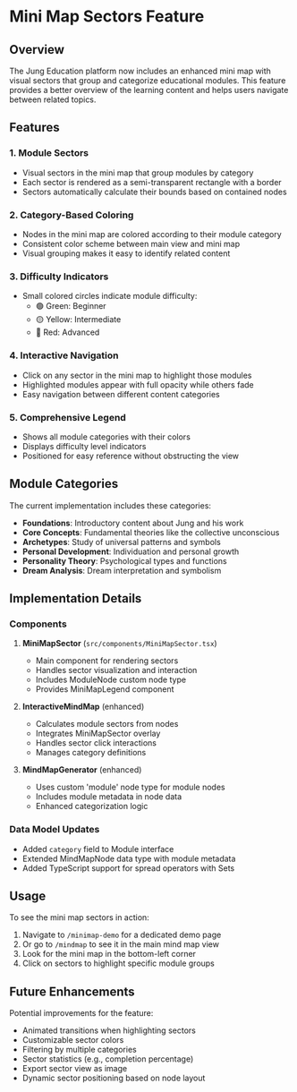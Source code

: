 # Mini Map Sectors Feature

## Overview

The Jung Education platform now includes an enhanced mini map with visual sectors that group and categorize educational modules. This feature provides a better overview of the learning content and helps users navigate between related topics.

## Features

### 1. Module Sectors
- Visual sectors in the mini map that group modules by category
- Each sector is rendered as a semi-transparent rectangle with a border
- Sectors automatically calculate their bounds based on contained nodes

### 2. Category-Based Coloring
- Nodes in the mini map are colored according to their module category
- Consistent color scheme between main view and mini map
- Visual grouping makes it easy to identify related content

### 3. Difficulty Indicators
- Small colored circles indicate module difficulty:
  - 🟢 Green: Beginner
  - 🟡 Yellow: Intermediate
  - 🔴 Red: Advanced

### 4. Interactive Navigation
- Click on any sector in the mini map to highlight those modules
- Highlighted modules appear with full opacity while others fade
- Easy navigation between different content categories

### 5. Comprehensive Legend
- Shows all module categories with their colors
- Displays difficulty level indicators
- Positioned for easy reference without obstructing the view

## Module Categories

The current implementation includes these categories:
- **Foundations**: Introductory content about Jung and his work
- **Core Concepts**: Fundamental theories like the collective unconscious
- **Archetypes**: Study of universal patterns and symbols
- **Personal Development**: Individuation and personal growth
- **Personality Theory**: Psychological types and functions
- **Dream Analysis**: Dream interpretation and symbolism

## Implementation Details

### Components

1. **MiniMapSector** (`src/components/MiniMapSector.tsx`)
   - Main component for rendering sectors
   - Handles sector visualization and interaction
   - Includes ModuleNode custom node type
   - Provides MiniMapLegend component

2. **InteractiveMindMap** (enhanced)
   - Calculates module sectors from nodes
   - Integrates MiniMapSector overlay
   - Handles sector click interactions
   - Manages category definitions

3. **MindMapGenerator** (enhanced)
   - Uses custom 'module' node type for module nodes
   - Includes module metadata in node data
   - Enhanced categorization logic

### Data Model Updates

- Added `category` field to Module interface
- Extended MindMapNode data type with module metadata
- Added TypeScript support for spread operators with Sets

## Usage

To see the mini map sectors in action:

1. Navigate to `/minimap-demo` for a dedicated demo page
2. Or go to `/mindmap` to see it in the main mind map view
3. Look for the mini map in the bottom-left corner
4. Click on sectors to highlight specific module groups

## Future Enhancements

Potential improvements for the feature:
- Animated transitions when highlighting sectors
- Customizable sector colors
- Filtering by multiple categories
- Sector statistics (e.g., completion percentage)
- Export sector view as image
- Dynamic sector positioning based on node layout
